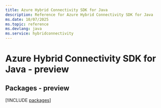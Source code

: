```yaml
---
title: Azure Hybrid Connectivity SDK for Java
description: Reference for Azure Hybrid Connectivity SDK for Java
ms.date: 10/07/2025
ms.topic: reference
ms.devlang: java
ms.service: hybridconnectivity
---
```

# Azure Hybrid Connectivity SDK for Java - preview
## Packages - preview
[!INCLUDE [packages](hybrid-connectivity-index.md)]